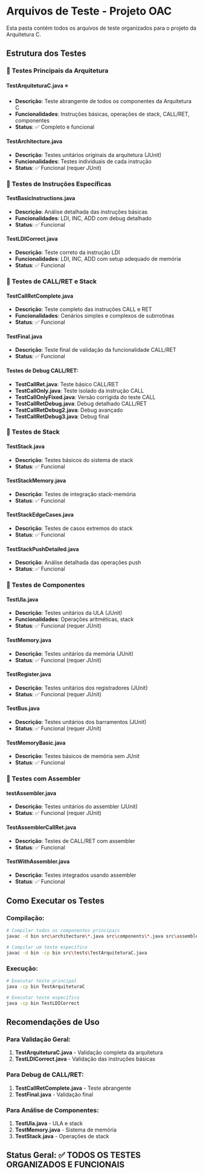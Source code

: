 # Arquivos de Teste - Projeto OAC

Esta pasta contém todos os arquivos de teste organizados para o projeto da Arquitetura C.

## Estrutura dos Testes

### 📁 Testes Principais da Arquitetura

#### **TestArquiteturaC.java** ⭐
- **Descrição**: Teste abrangente de todos os componentes da Arquitetura C
- **Funcionalidades**: Instruções básicas, operações de stack, CALL/RET, componentes
- **Status**: ✅ Completo e funcional

#### **TestArchitecture.java** 
- **Descrição**: Testes unitários originais da arquitetura (JUnit)
- **Funcionalidades**: Testes individuais de cada instrução
- **Status**: ✅ Funcional (requer JUnit)

### 📁 Testes de Instruções Específicas

#### **TestBasicInstructions.java**
- **Descrição**: Análise detalhada das instruções básicas
- **Funcionalidades**: LDI, INC, ADD com debug detalhado
- **Status**: ✅ Funcional

#### **TestLDICorrect.java**
- **Descrição**: Teste correto da instrução LDI
- **Funcionalidades**: LDI, INC, ADD com setup adequado de memória
- **Status**: ✅ Funcional

### 📁 Testes de CALL/RET e Stack

#### **TestCallRetComplete.java**
- **Descrição**: Teste completo das instruções CALL e RET
- **Funcionalidades**: Cenários simples e complexos de subrrotinas
- **Status**: ✅ Funcional

#### **TestFinal.java**
- **Descrição**: Teste final de validação da funcionalidade CALL/RET
- **Status**: ✅ Funcional

#### Testes de Debug CALL/RET:
- **TestCallRet.java**: Teste básico CALL/RET
- **TestCallOnly.java**: Teste isolado da instrução CALL
- **TestCallOnlyFixed.java**: Versão corrigida do teste CALL
- **TestCallRetDebug.java**: Debug detalhado CALL/RET
- **TestCallRetDebug2.java**: Debug avançado
- **TestCallRetDebug3.java**: Debug final

### 📁 Testes de Stack

#### **TestStack.java**
- **Descrição**: Testes básicos do sistema de stack
- **Status**: ✅ Funcional

#### **TestStackMemory.java**
- **Descrição**: Testes de integração stack-memória
- **Status**: ✅ Funcional

#### **TestStackEdgeCases.java**
- **Descrição**: Testes de casos extremos do stack
- **Status**: ✅ Funcional

#### **TestStackPushDetailed.java**
- **Descrição**: Análise detalhada das operações push
- **Status**: ✅ Funcional

### 📁 Testes de Componentes

#### **TestUla.java**
- **Descrição**: Testes unitários da ULA (JUnit)
- **Funcionalidades**: Operações aritméticas, stack
- **Status**: ✅ Funcional (requer JUnit)

#### **TestMemory.java**
- **Descrição**: Testes unitários da memória (JUnit)
- **Status**: ✅ Funcional (requer JUnit)

#### **TestRegister.java**
- **Descrição**: Testes unitários dos registradores (JUnit)
- **Status**: ✅ Funcional (requer JUnit)

#### **TestBus.java**
- **Descrição**: Testes unitários dos barramentos (JUnit)
- **Status**: ✅ Funcional (requer JUnit)

#### **TestMemoryBasic.java**
- **Descrição**: Testes básicos de memória sem JUnit
- **Status**: ✅ Funcional

### 📁 Testes com Assembler

#### **testAssembler.java**
- **Descrição**: Testes unitários do assembler (JUnit)
- **Status**: ✅ Funcional (requer JUnit)

#### **TestAssemblerCallRet.java**
- **Descrição**: Testes de CALL/RET com assembler
- **Status**: ✅ Funcional

#### **TestWithAssembler.java**
- **Descrição**: Testes integrados usando assembler
- **Status**: ✅ Funcional

## Como Executar os Testes

### Compilação:
```bash
# Compilar todos os componentes principais
javac -d bin src\architecture\*.java src\components\*.java src\assembler\*.java

# Compilar um teste específico
javac -d bin -cp bin src\tests\TestArquiteturaC.java
```

### Execução:
```bash
# Executar teste principal
java -cp bin TestArquiteturaC

# Executar teste específico
java -cp bin TestLDICorrect
```

## Recomendações de Uso

### Para Validação Geral:
1. **TestArquiteturaC.java** - Validação completa da arquitetura
2. **TestLDICorrect.java** - Validação das instruções básicas

### Para Debug de CALL/RET:
1. **TestCallRetComplete.java** - Teste abrangente
2. **TestFinal.java** - Validação final

### Para Análise de Componentes:
1. **TestUla.java** - ULA e stack
2. **TestMemory.java** - Sistema de memória
3. **TestStack.java** - Operações de stack

## Status Geral: ✅ TODOS OS TESTES ORGANIZADOS E FUNCIONAIS
